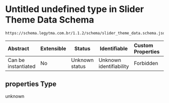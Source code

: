 # Untitled undefined type in Slider Theme Data Schema

```txt
https://schema.legytma.com.br/1.1.2/schema/slider_theme_data.schema.json#/properties
```




| Abstract            | Extensible | Status         | Identifiable            | Custom Properties | Additional Properties | Access Restrictions | Defined In                                                                                        |
| :------------------ | ---------- | -------------- | ----------------------- | :---------------- | --------------------- | ------------------- | ------------------------------------------------------------------------------------------------- |
| Can be instantiated | No         | Unknown status | Unknown identifiability | Forbidden         | Allowed               | none                | [slider_theme_data.schema.json\*](../schema/slider_theme_data.schema.json) |

## properties Type

unknown
